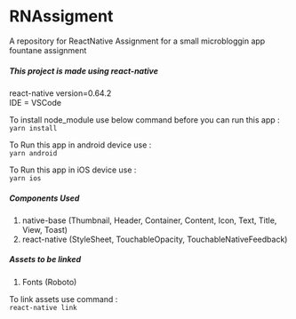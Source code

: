 # RNAssigment
A repository for ReactNative Assignment for a small microbloggin app
fountane assignment

##### This project is made using react-native
react-native version=0.64.2<br />
IDE = VSCode

To install node_module use below command before you can run this app : <br />
`yarn install`

To Run this app in android device use : <br />
`yarn android`

To Run this app in iOS device use : <br />
`yarn ios`

##### Components Used 
1. native-base (Thumbnail, Header, Container, Content, Icon, Text, Title, View, Toast)
2. react-native (StyleSheet, TouchableOpacity, TouchableNativeFeedback)

##### Assets to be linked
1. Fonts (Roboto)

To link assets use command : <br />
`react-native link`